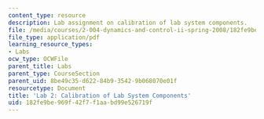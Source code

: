 ```yaml
---
content_type: resource
description: Lab assignment on calibration of lab system components.
file: /media/courses/2-004-dynamics-and-control-ii-spring-2008/182fe9be969f42f7f1aabd99e526719f_lab2.pdf
file_type: application/pdf
learning_resource_types:
- Labs
ocw_type: OCWFile
parent_title: Labs
parent_type: CourseSection
parent_uid: 8be49c35-d622-84b9-3542-9b068070e01f
resourcetype: Document
title: 'Lab 2: Calibration of Lab System Components'
uid: 182fe9be-969f-42f7-f1aa-bd99e526719f
---
```


